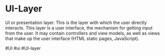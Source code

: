 # UI-Layer
UI or presentation layer. This is the layer with which the user directly interacts. This layer is a user interface, the mechanism for getting input from the user. It may contain controllers and view models, as well as views that make up the user interface (HTML static pages, JavaScript).

#UI #ui #UI-layer
